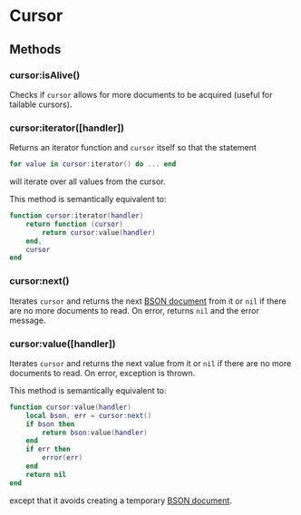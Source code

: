 Cursor
======

Methods
-------

### cursor:isAlive()
Checks if `cursor` allows for more documents to be acquired (useful for tailable cursors).

### cursor:iterator([handler])
Returns an iterator function and `cursor` itself so that the statement

```Lua
for value in cursor:iterator() do ... end
```

will iterate over all values from the cursor.

This method is semantically equivalent to:

```Lua
function cursor:iterator(handler)
    return function (cursor)
        return cursor:value(handler)
    end,
    cursor
end
```

### cursor:next()
Iterates `cursor` and returns the next [BSON document] from it or `nil` if there are no more
documents to read. On error, returns `nil` and the error message.

### cursor:value([handler])
Iterates `cursor` and returns the next value from it or `nil` if there are no more documents to read.
On error, exception is thrown.

This method is semantically equivalent to:

```Lua
function cursor:value(handler)
    local bson, err = cursor:next()
    if bson then
        return bson:value(handler)
    end
    if err then
        error(err)
    end
    return nil
end
```

except that it avoids creating a temporary [BSON document].


[BSON document]: bson.md
